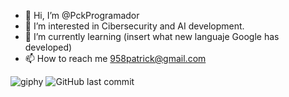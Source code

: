 - 👋 Hi, I’m @PckProgramador
- 👀 I’m interested in Cibersecurity and AI development.
- 🌱 I’m currently learning (insert what new languaje Google has developed)
- 📫 How to reach me 958patrick@gmail.com

![giphy](https://github.com/PckProgramador/PckProgramador/assets/119043644/2beab4e9-f88f-4dae-ad3c-1a3472c9297d)
![GitHub last commit](https://img.shields.io/github/last-commit/PckProgramador/PckProgramador)
